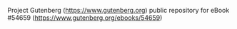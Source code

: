Project Gutenberg (https://www.gutenberg.org) public repository for
eBook #54659 (https://www.gutenberg.org/ebooks/54659)

